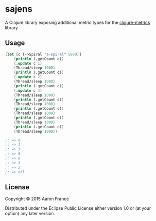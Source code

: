 # sajens

A Clojure library exposing additional metric types for the
[clojure-metrics](https://github.com/sjl/metrics-clojure) library.


## Usage

```clojure
(let [c (->Spiral "a-spiral" 5000)]
    (println (.getCount c))
    (.update c 1)
    (Thread/sleep 1000)
    (println (.getCount c))
    (.update c 2)
    (Thread/sleep 1000)
    (println (.getCount c))
    (.update c 3)
    (Thread/sleep 1000)
    (println (.getCount c))
    (Thread/sleep 1000)
    (println (.getCount c))
    (Thread/sleep 1000)
    (println (.getCount c))
    (Thread/sleep 1000)
    (println (.getCount c))
    (Thread/sleep 1000))

;; => 0
;; => 1
;; => 3
;; => 6
;; => 6
;; => 5
;; => 3
;; => nil
```
## License

Copyright © 2015 Aaron France

Distributed under the Eclipse Public License either version 1.0 or (at
your option) any later version.
